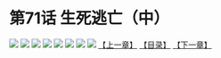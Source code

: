 # 第71话 生死逃亡（中）
![](https://mhpic.xiaomingtaiji.net/comic/D/斗破苍穹拆分版/71话/1.jpg-zymk.middle.webp)
![](https://mhpic.xiaomingtaiji.net/comic/D/斗破苍穹拆分版/71话/2.jpg-zymk.middle.webp)
![](https://mhpic.xiaomingtaiji.net/comic/D/斗破苍穹拆分版/71话/3.jpg-zymk.middle.webp)
![](https://mhpic.xiaomingtaiji.net/comic/D/斗破苍穹拆分版/71话/4.jpg-zymk.middle.webp)
![](https://mhpic.xiaomingtaiji.net/comic/D/斗破苍穹拆分版/71话/5.jpg-zymk.middle.webp)
![](https://mhpic.xiaomingtaiji.net/comic/D/斗破苍穹拆分版/71话/6.jpg-zymk.middle.webp)
![](https://mhpic.xiaomingtaiji.net/comic/D/斗破苍穹拆分版/71话/7.jpg-zymk.middle.webp)
![](https://mhpic.xiaomingtaiji.net/comic/D/斗破苍穹拆分版/71话/8.jpg-zymk.middle.webp)
[【上一章】](./70.md)
[【目录】](./READMD.md)
[【下一章】](./72.md)
